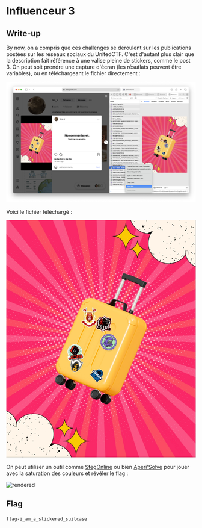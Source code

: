 # Influenceur 3

## Write-up

By now, on a compris que ces challenges se déroulent sur les publications postées sur les réseaux sociaux du UnitedCTF. C'est d'autant plus clair que la description fait référence à une valise pleine de stickers, comme le post 3. On peut soit prendre une capture d'écran (les résutlats peuvent être variables), ou en téléchargeant le fichier directement :

![juste ici](./téléchargement.png)

Voici le fichier téléchargé :

![juste ici](./publication3.jpg)

On peut utiliser un outil comme [StegOnline](https://georgeom.net/StegOnline/) ou bien [Aperi'Solve](https://www.aperisolve.com) pour  jouer avec la saturation des couleurs et révéler le flag :

![rendered](./steghide.png)

## Flag

`flag-i_am_a_stickered_suitcase`
